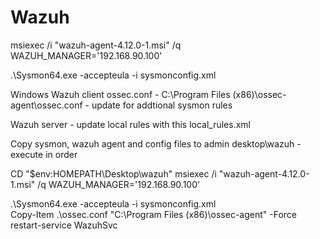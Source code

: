 # Wazuh


msiexec /i "wazuh-agent-4.12.0-1.msi" /q WAZUH_MANAGER='192.168.90.100' 

.\Sysmon64.exe -accepteula -i sysmonconfig.xml  

Windows Wazuh client
ossec.conf - C:\Program Files (x86)\ossec-agent\ossec.conf - update for addtional sysmon rules

Wazuh server - update local rules with this
local_rules.xml

Copy sysmon, wazuh agent and config files to admin desktop\wazuh - execute in order

CD "$env:HOMEPATH\Desktop\wazuh"
msiexec /i "wazuh-agent-4.12.0-1.msi" /q WAZUH_MANAGER='192.168.90.100' 

.\Sysmon64.exe -accepteula -i sysmonconfig.xml  
Copy-Item .\ossec.conf "C:\Program Files (x86)\ossec-agent" -Force
restart-service WazuhSvc
